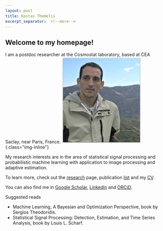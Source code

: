 ```yaml
---
layout: post
title: Kostas Themelis
excerpt_separator:  <!--more-->
---
```


## Welcome to my homepage!


I am a postdoc researcher at the Cosmostat laboratory, based at CEA Saclay, near Paris, France. 
![me](/images/dscn2366_2_.jpg){:class="img-inline"}

My research interests are in the area of statistical signal processing and probabilistic machine learning with application to image processing and adaptive estimation.

To learn more, check out the [research](https://themelis.github.io/research.html "research") page, publication [list](https://themelis.github.io/publications.html "pubs") and my [CV]( https://themelis.github.io/contact.html"contact").

You can also find me in [Google Scholar](http://scholar.google.gr/citations?user=q6vZ-pwAAAAJ&hl=en "scholar"), [Linkedin](http://www.linkedin.com/pub/konstantinos-themelis/13/625/266 "linkedin") and [ORCiD](http://orcid.org/0000-0002-0090-4312 "ORCiD").


Suggested reads

* Machine Learning, A Bayesian and Optimization Perspective, book by Sergios Theodoridis.
* Statistical Signal Processing: Detection, Estimation, and Time Series Analysis, book by Louis L. Scharf.
